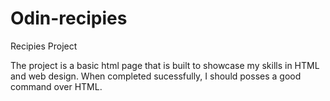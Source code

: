 # Odin-recipies

Recipies Project 

The project is a basic html page that is built to showcase my skills in HTML and web design. 
When completed sucessfully, I should posses a good command over HTML.
